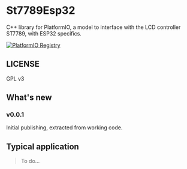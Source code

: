 # St7789Esp32
C++ library for PlatformIO, a model to interface with the LCD controller ST7789, with ESP32 specifics.

[![PlatformIO Registry](https://badges.registry.platformio.org/packages/sporniket/library/St7789Esp32.svg)](https://registry.platformio.org/libraries/sporniket/St7789Esp32)

## LICENSE

GPL v3

## What's new

### v0.0.1

Initial publishing, extracted from working code.


## Typical application

> To do...